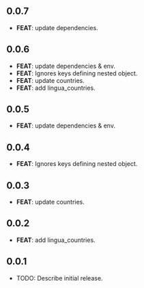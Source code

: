 ## 0.0.7

 - **FEAT**: update dependencies.

## 0.0.6

 - **FEAT**: update dependencies & env.
 - **FEAT**: Ignores keys defining nested object.
 - **FEAT**: update countries.
 - **FEAT**: add lingua_countries.

## 0.0.5

 - **FEAT**: update dependencies & env.

## 0.0.4

 - **FEAT**: Ignores keys defining nested object.

## 0.0.3

 - **FEAT**: update countries.

## 0.0.2

 - **FEAT**: add lingua_countries.

## 0.0.1

* TODO: Describe initial release.
